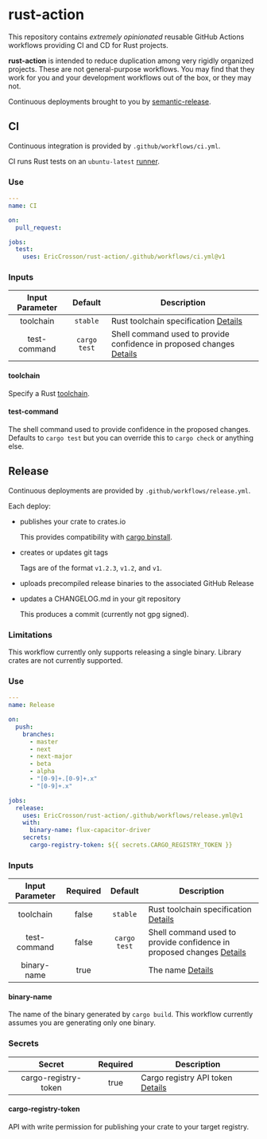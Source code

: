 # rust-action

This repository contains _extremely opinionated_ reusable GitHub Actions workflows providing CI and CD for Rust projects.

**rust-action** is intended to reduce duplication among very rigidly organized projects.
These are not general-purpose workflows.
You may find that they work for you and your development workflows out of the box, or they may not.

Continuous deployments brought to you by [semantic-release].

[semantic-release]: https://github.com/semantic-release/semantic-release

## CI

Continuous integration is provided by `.github/workflows/ci.yml`.

CI runs Rust tests on an `ubuntu-latest` [runner].

[runner]: https://docs.github.com/en/actions/using-github-hosted-runners/about-github-hosted-runners#supported-runners-and-hardware-resources

### Use

```yaml
---
name: CI

on:
  pull_request:

jobs:
  test:
    uses: EricCrosson/rust-action/.github/workflows/ci.yml@v1
```

### Inputs

| Input Parameter |   Default    | Description                                                                           |
| :-------------: | :----------: | ------------------------------------------------------------------------------------- |
|    toolchain    |   `stable`   | Rust toolchain specification [Details](#toolchain)                                    |
|  test-command   | `cargo test` | Shell command used to provide confidence in proposed changes [Details](#test-command) |

#### toolchain

Specify a Rust [toolchain].

[toolchain]: https://rust-lang.github.io/rustup/concepts/toolchains.html#toolchain-specification

#### test-command

The shell command used to provide confidence in the proposed changes.
Defaults to `cargo test` but you can override this to `cargo check` or anything else.

## Release

Continuous deployments are provided by `.github/workflows/release.yml`.

Each deploy:

- publishes your crate to crates.io

  This provides compatibility with [cargo binstall].

- creates or updates git tags

  Tags are of the format `v1.2.3`, `v1.2`, and `v1`.

- uploads precompiled release binaries to the associated GitHub Release

- updates a CHANGELOG.md in your git repository

  This produces a commit (currently not gpg signed).

[cargo binstall]: https://github.com/cargo-bins/cargo-binstall

### Limitations

This workflow currently only supports releasing a single binary.
Library crates are not currently supported.

### Use

```yaml
---
name: Release

on:
  push:
    branches:
      - master
      - next
      - next-major
      - beta
      - alpha
      - "[0-9]+.[0-9]+.x"
      - "[0-9]+.x"

jobs:
  release:
    uses: EricCrosson/rust-action/.github/workflows/release.yml@v1
    with:
      binary-name: flux-capacitor-driver
    secrets:
      cargo-registry-token: ${{ secrets.CARGO_REGISTRY_TOKEN }}
```

### Inputs

| Input Parameter | Required |   Default    | Description                                                                           |
| :-------------: | :------: | :----------: | ------------------------------------------------------------------------------------- |
|    toolchain    |  false   |   `stable`   | Rust toolchain specification [Details](#toolchain)                                    |
|  test-command   |  false   | `cargo test` | Shell command used to provide confidence in proposed changes [Details](#test-command) |
|   binary-name   |   true   |              | The name [Details](#binary-name)                                                      |

#### binary-name

The name of the binary generated by `cargo build`.
This workflow currently assumes you are generating only one binary.

### Secrets

|        Secret        | Required | Description                                               |
| :------------------: | :------: | --------------------------------------------------------- |
| cargo-registry-token |   true   | Cargo registry API token [Details](#cargo-registry-token) |

#### cargo-registry-token

API with write permission for publishing your crate to your target registry.
